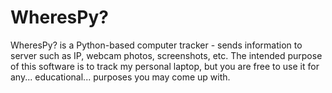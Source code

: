 # WheresPy?
WheresPy? is a Python-based computer tracker - sends information to server such as IP, webcam photos, screenshots, etc.
The intended purpose of this software is to track my personal laptop, but you are free to use it for any... educational... purposes you may come up with.
